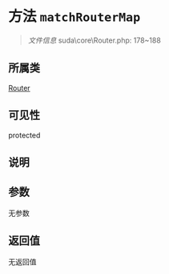 # 方法 `matchRouterMap`

> *文件信息* suda\core\Router.php: 178~188

## 所属类 

[Router](../Router.md)

## 可见性

protected

## 说明



## 参数


无参数


## 返回值

无返回值
